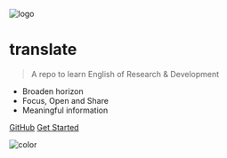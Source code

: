 ![logo](https://translations.readthedocs.io/en/latest/_images/glider.png)

# translate

> A repo to learn English of Research & Development

* Broaden horizon
* Focus, Open and Share
* Meaningful information

[GitHub](https://github.com/alwqx/translate)
[Get Started](#说明)

![color](#e4fff7)